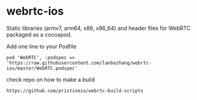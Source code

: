 webrtc-ios
==========

Static libraries (armv7, arm64, x86, x86_64) and header files for WebRTC packaged as a cocoapod.

Add one line to your Podfile
```
pod 'WebRTC', :podspec => 'https://raw.githubusercontent.com/lanbozhang/webrtc-ios/master/WebRTC.podspec'
````


check repo on how to make a build
```
https://github.com/pristineio/webrtc-build-scripts
```